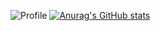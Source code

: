 ![Profile](http://github-profile-summary-cards.vercel.app/api/cards/profile-details?username=Antoniobox&theme=tokyonight)
[![Anurag's GitHub stats](https://github-readme-stats.vercel.app/api?username=Antoniobox)](https://github.com/anuraghazra/github-readme-stats)
